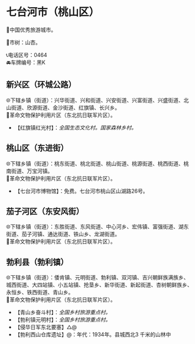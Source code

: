 # 七台河市（桃山区）  
🏅中国优秀旅游城市。   
  
🌳市树：山杏。    
  
📞电话区号：0464  
🚘车牌编号：黑K  

## 新兴区（环城公路）  
🌐下辖乡镇（街道）：兴华街道、兴和街道、兴安街道、兴富街道、兴盛街道、北山街道、欣源街道、金沙街道、红旗镇、长兴乡。    
🚩革命文物保护利用片区（东北抗日联军片区）。   
  
* 【红旗镇红光村】：*全国生态文化村。国家森林乡村。*  

## 桃山区（东进街）  
🌐下辖乡镇（街道）：桃东街道、桃北街道、桃山街道、桃源街道、桃西街道、桃南街道、万宝河镇。    
🚩革命文物保护利用片区（东北抗日联军片区）。   
  
* 【七台河市博物馆】：免费。七台河市桃山区山湖路26号。   

## 茄子河区（东安风街）  
🌐下辖乡镇（街道）：东胜街道、东风街道、中心河乡、宏伟镇、富强街道、湖东街道、茄子河镇、通达街道、铁山乡、龙湖街道。    
🚩革命文物保护利用片区（东北抗日联军片区）。   

## 勃利县（勃利镇）  
🌐下辖乡镇（街道）：倭肯镇、元明街道、勃利镇、双河镇、吉兴朝鲜族满族乡、城西街道、大四站镇、小五站镇、抢垦乡、新华街道、新起街道、杏树朝鲜族乡、永恒乡、铁西街道、青山乡。    
🚩革命文物保护利用片区（东北抗日联军片区）。   
  
* 【青山乡奋斗村】：*全国乡村旅游重点村。*  
* 【勃利镇元明村】：*全国乡村旅游重点村。*  
* 【侵华日军东北要塞】△@  
* 【勃利西山仓库遗址】@：年代：1934年。县城西北3 千米的山林中  